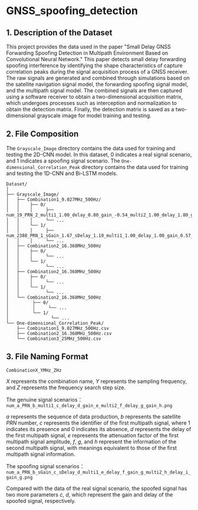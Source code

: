 # GNSS_spoofing_detection

## 1. Description of the  Dataset

This project provides the data used in the paper "Small Delay GNSS Forwarding Spoofing Detection in Multipath Environment Based on Convolutional Neural Network." This paper detects small delay forwarding spoofing interference by identifying the shape characteristics of capture correlation peaks during the signal acquisition process of a GNSS receiver. The raw signals are generated and combined through simulations based on the satellite navigation signal model, the forwarding spoofing signal model, and the multipath signal model. The combined signals are then captured using a software receiver to obtain a two-dimensional acquisition matrix, which undergoes processes such as interception and normalization to obtain the detection matrix. Finally, the detection matrix is saved as a two-dimensional grayscale image for model training and testing.

## 2. File Composition

The `Grayscale_Image` directory contains the data used for training and testing the 2D-CNN model. In this dataset, 0 indicates a real signal scenario, and 1 indicates a spoofing signal scenario. The `One-dimensional_Correlation_Peak` directory contains the data used for training and testing the 1D-CNN and Bi-LSTM models.

```
Dataset/
│
├── Grayscale_Image/
│   ├── Combination1_9.027MHz_500Hz/
│   │    ├── 0/
│   │    │     ├── num_19_PRN_2_multi1_1.00_delay_0.80_gain_-0.54_multi2_1.00_delay_1.80_gain_0.34.png
│   │    │     └── ...
│   │    └── 1/
│   │    │     ├── num_2388_PRN_1_sGain_1.67_sDelay_1.10_multi1_1.00_delay_1.00_gain_0.57_multi2_1.00_delay_0.40_gain_0.21.png
│   │    │     └── ...
│   ├── Combination2_16.368MHz_500Hz
│   │    ├── 0/
│   │    │     └── ...
│   │    └── 1/
│   │          └── ...
│   ├── Combination2_16.368MHz_500Hz
│   │    ├── 0/
│   │    │     └── ...
│   │    └── 1/
│   │          └── ...
│   └── Combination2_16.368MHz_500Hz
│         ├── 0/
│         │     └── ...
│         └── 1/
│                └── ...
└── One-dimensional_Correlation_Peak/
    ├── Combination1_9.027MHz_500Hz.csv
    ├── Combination2_16.368MHz_500Hz.csv
    └── Combination3_25MHz_500Hz.csv
```

## 3. File Naming Format

`CombinationX_YMHz_ZHz`

$X$ represents the combination name, $Y$ represents the sampling frequency, and $Z$ represents the frequency search step size.

The genuine signal scenarios：`num_a_PRN_b_multi1_c_delay_d_gain_e_multi2_f_delay_g_gain_h.png`

$a$ represents the sequence of data production, $b$ represents the satellite $PRN$ number, $c$ represents the identifier of the first multipath signal, where $1$ indicates its presence and $0$ indicates its absence, $d$ represents the delay of the first multipath signal, $e$ represents the attenuation factor of the first multipath signal amplitude, $f$, $g$, and $h$ represent the information of the second multipath signal, with meanings equivalent to those of the first multipath signal information.

The spoofing signal scenarios：`num_a_PRN_b_sGain_c_sDelay_d_multi1_e_delay_f_gain_g_multi2_h_delay_i_gain_g.png`

Compared with the data of the real signal scenario, the spoofed signal has two more parameters $c$, $d$, which represent the gain and delay of the spoofed signal, respectively.

